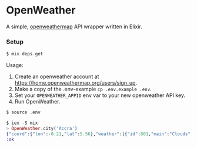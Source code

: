 # OpenWeather

A simple, [openweathermap](openweathermap.org) API wrapper written in Elixir.


### Setup
```elixir
$ mix deps.get
```

Usage:

1. Create an openweather account at https://home.openweathermap.org/users/sign_up.
2. Make a copy of the .env-example `cp .env.example .env`.
2. Set your `OPENWEATHER_APPID` env var to your new openweather API key.
3. Run OpenWeather.

```elixir
$ source .env

$ iex -S mix
> OpenWeather.city('Accra')
{"coord":{"lon":-0.21,"lat":5.56},"weather":[{"id":801,"main":"Clouds","description":"few clouds","icon":"02d"}],"base":"stations","main":{"temp":299.15,"pressure":1010,"humidity":94,"temp_min":299.15,"temp_max":299.15},"visibility":8000,"wind":{"speed":3.1,"deg":270},"clouds":{"all":20},"dt":1576045949,"sys":{"type":1,"id":1126,"country":"GH","sunrise":1576043992,"sunset":1576086492},"timezone":0,"id":2306104,"name":"Accra","cod":200}
:ok
```
